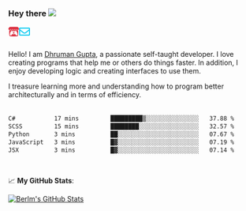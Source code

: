 ### Hey there <img src="https://media.giphy.com/media/hvRJCLFzcasrR4ia7z/giphy.gif" width="25px">

<a href="https://itch.io/profile/berlm">
  <img align="left" alt="Berlm's Itch" width="22px" src="/assets/itch-io.svg" />
</a>
<a href="mailto:me@berlm.me">
  <img align="left" alt="Email Berlm" width="22px" src="/assets/envelope.svg" />
</a>

<br />  
<br />  
  
Hello! I am [Dhruman Gupta](https://berlm.me/), a passionate self-taught developer. I love creating programs that help me or others do things faster. In addition, I enjoy developing logic and creating interfaces to use them.  

I treasure learning more and understanding how to program better architecturally and in terms of efficiency.  
<br />

<!--START_SECTION:waka-->
```text
C#           17 mins         █████████▒░░░░░░░░░░░░░░░   37.88 % 
SCSS         15 mins         ████████░░░░░░░░░░░░░░░░░   32.57 % 
Python       3 mins          ██░░░░░░░░░░░░░░░░░░░░░░░   07.67 % 
JavaScript   3 mins          █▓░░░░░░░░░░░░░░░░░░░░░░░   07.19 % 
JSX          3 mins          █▓░░░░░░░░░░░░░░░░░░░░░░░   07.14 % 
```
<!--END_SECTION:waka-->
<br />  

📈 **My GitHub Stats**:  

[![Berlm's GitHub Stats](https://github-readme-stats.vercel.app/api?username=dhrumangupta&theme=gotham&show_icons=true&count_private=true)](https://berlm.me)
